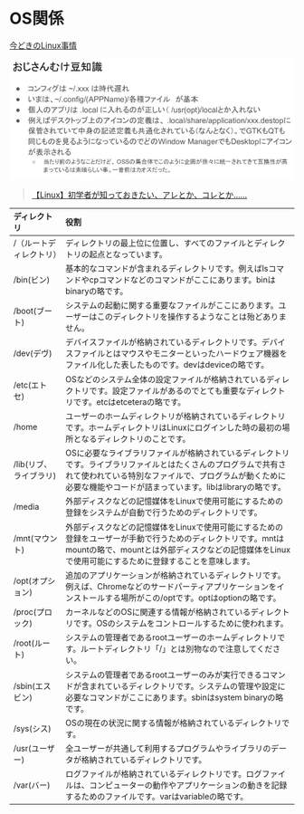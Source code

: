 # OS関係

[今どきのLinux事情](https://speakerdeck.com/tokida/jin-dokifalselinuxshi-qing)

![どきのLinux事情](./img/f7fce9d0-4299-4a6f-99ec-ce04e6ccc5ef.PNG)

>[【Linux】初学者が知っておきたい、アレとか、コレとか……](https://qiita.com/YSWEngineer/items/52370b37486f5907fc87#%E3%83%95%E3%82%A1%E3%82%A4%E3%83%AB%E3%83%95%E3%82%A9%E3%83%AB%E3%83%80%E3%83%87%E3%82%A3%E3%83%AC%E3%82%AF%E3%83%88%E3%83%AA)

| ディレクトリ | 役割 |
|:---|:---
|/（ルートディレクトリ）|  ディレクトリの最上位に位置し、すべてのファイルとディレクトリの起点となっています。
|/bin(ビン) | 基本的なコマンドが含まれるディレクトリです。例えばlsコマンドやcpコマンドなどのコマンドがここにあります。binはbinaryの略です。|
|/boot(ブート)|  システムの起動に関する重要なファイルがここにあります。ユーザーはこのディレクトリを操作するようなことは殆どありません。|
|/dev(デヴ) | デバイスファイルが格納されているディレクトリです。デバイスファイルとはマウスやモニターといったハードウェア機器をファイル化した表したものです。devはdeviceの略です。|
|/etc(エトセ) | OSなどのシステム全体の設定ファイルが格納されているディレクトリです。設定ファイルがあるのでとても重要なディレクトリです。etcはetceteraの略です。|
|/home | ユーザーのホームディレクトリが格納されているディレクトリです。ホームディレクトリはLinuxにログインした時の最初の場所となるディレクトリのことです。|
|/lib(リブ、ライブラリ)|  OSに必要なライブラリファイルが格納されているディレクトリです。ライブラリファイルとはたくさんのプログラムで共有されて使われている特別なファイルで、プログラムが動くために必要な機能やコードが詰まっています。libはlibraryの略です。|
|/media | 外部ディスクなどの記憶媒体をLinuxで使用可能にするための登録をシステムが自動で行うためのディレクトリです。|
|/mnt(マウント) | 外部ディスクなどの記憶媒体をLinuxで使用可能にするための登録をユーザーが手動で行うためのディレクトリです。mntはmountの略で、mountとは外部ディスクなどの記憶媒体をLinuxで使用可能にするために登録することを意味します。|
|/opt(オプション) | 追加のアプリケーションが格納されているディレクトリです。例えば、Chromeなどのサードパーティアプリケーションをインストールする場所がこの/optです。optはoptionの略です。|
|/proc(プロック)|  カーネルなどのOSに関連する情報が格納されているディレクトリです。OSのシステムをコントロールするために使われます。|
|/root(ルート)|  システムの管理者であるrootユーザーのホームディレクトリです。ルートディレクトリ「/」とは別物なので注意してください。|
|/sbin(エスビン) | システムの管理者であるrootユーザーのみが実行できるコマンドが含まれているディレクトリです。システムの管理や設定に必要なコマンドがここにあります。sbinはsystem binaryの略です。|
|/sys(シス)|  OSの現在の状況に関する情報が格納されているディレクトリです。|
|/usr(ユーザー)|  全ユーザーが共通して利用するプログラムやライブラリのデータが格納されているディレクトリです。|
|/var(バー) | ログファイルが格納されているディレクトリです。ログファイルは、コンピューターの動作やアプリケーションの動きを記録するためのファイルです。varはvariableの略です。|
